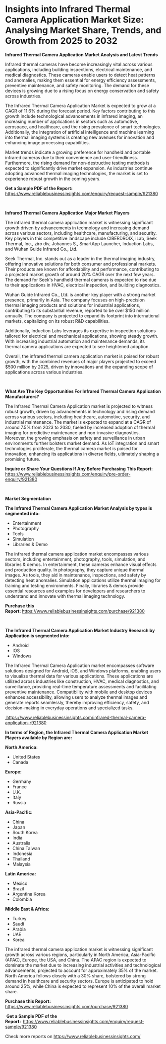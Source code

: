 <p><h1>Insights into Infrared Thermal Camera Application Market Size: Analysing Market Share, Trends, and Growth from 2025 to 2032</h1></p><p><strong>Infrared Thermal Camera Application Market Analysis and Latest Trends</strong></p>
<p><p>Infrared thermal cameras have become increasingly vital across various applications, including building inspections, electrical maintenance, and medical diagnostics. These cameras enable users to detect heat patterns and anomalies, making them essential for energy efficiency assessments, preventive maintenance, and safety monitoring. The demand for these devices is growing due to a rising focus on energy conservation and safety across industries.</p><p>The Infrared Thermal Camera Application Market is expected to grow at a CAGR of 11.6% during the forecast period. Key factors contributing to this growth include technological advancements in infrared imaging, an increasing number of applications in sectors such as automotive, aerospace, and healthcare, and the rising prevalence of smart technologies. Additionally, the integration of artificial intelligence and machine learning into thermal imaging systems is creating new avenues for innovation and enhancing image processing capabilities.</p><p>Market trends indicate a growing preference for handheld and portable infrared cameras due to their convenience and user-friendliness. Furthermore, the rising demand for non-destructive testing methods is expected to significantly drive market expansion. As industries continue adopting advanced thermal imaging technologies, the market is set to experience robust growth in the coming years.</p></p>
<p><strong>Get a Sample PDF of the Report:&nbsp;</strong> <a href="https://www.reliablebusinessinsights.com/enquiry/request-sample/921380?utm_campaign=2287&utm_medium=2&utm_source=Github&utm_content=ia&utm_term=07032025&utm_id=infrared-thermal-camera-application">https://www.reliablebusinessinsights.com/enquiry/request-sample/921380</a></p>
<p>&nbsp;</p>
<p><strong>Infrared Thermal Camera Application Major Market Players</strong></p>
<p><p>The infrared thermal camera application market is witnessing significant growth driven by advancements in technology and increasing demand across various sectors, including healthcare, manufacturing, and security. Key players in this competitive landscape include CIBERDROIX, iLab, Seek Thermal, Inc., ziro div, Johannes S., SmartApp Launcher, Induction Labs, and Wuhan Guide Infrared Co., Ltd.</p><p>Seek Thermal, Inc. stands out as a leader in the thermal imaging industry, offering innovative solutions for both consumer and professional markets. Their products are known for affordability and performance, contributing to a projected market growth of around 20% CAGR over the next few years. The demand for Seek's handheld thermal cameras is expected to rise due to their applications in HVAC, electrical inspection, and building diagnostics.</p><p>Wuhan Guide Infrared Co., Ltd. is another key player with a strong market presence, primarily in Asia. The company focuses on high-precision thermal imaging products and solutions for industrial applications, contributing to its substantial revenue, reported to be over $150 million annually. The company is projected to expand its footprint into international markets, capitalizing on its robust R&D capabilities.</p><p>Additionally, Induction Labs leverages its expertise in inspection solutions tailored for electrical and mechanical applications, showing steady growth. With increasing industrial automation and maintenance demands, its thermal camera applications are expected to see heightened adoption.</p><p>Overall, the infrared thermal camera application market is poised for robust growth, with the combined revenues of major players projected to exceed $500 million by 2025, driven by innovations and the expanding scope of applications across various industries.</p></p>
<p>&nbsp;</p>
<p><strong>What Are The Key Opportunities For Infrared Thermal Camera Application Manufacturers?</strong></p>
<p><p>The Infrared Thermal Camera Application market is projected to witness robust growth, driven by advancements in technology and rising demand across various sectors, including healthcare, automotive, security, and industrial maintenance. The market is expected to expand at a CAGR of around 7.5% from 2023 to 2030, fueled by increased adoption of thermal imaging for predictive maintenance and non-invasive diagnostics. Moreover, the growing emphasis on safety and surveillance in urban environments further bolsters market demand. As IoT integration and smart technologies proliferate, the thermal camera market is poised for innovation, enhancing its applications in diverse fields, ultimately shaping a promising future.</p></p>
<p><strong>Inquire or Share Your Questions If Any Before Purchasing This Report:</strong> <a href="https://www.reliablebusinessinsights.com/enquiry/pre-order-enquiry/921380?utm_campaign=2287&utm_medium=2&utm_source=Github&utm_content=ia&utm_term=07032025&utm_id=infrared-thermal-camera-application">https://www.reliablebusinessinsights.com/enquiry/pre-order-enquiry/921380</a></p>
<p>&nbsp;</p>
<p><strong>Market Segmentation</strong></p>
<p><strong>The Infrared Thermal Camera Application Market Analysis by types is segmented into:</strong></p>
<p><ul><li>Entertainment</li><li>Photography</li><li>Tools</li><li>Simulation</li><li>Libraries & Demo</li></ul></p>
<p><p>The infrared thermal camera application market encompasses various sectors, including entertainment, photography, tools, simulation, and libraries & demos. In entertainment, these cameras enhance visual effects and production quality. In photography, they capture unique thermal images. As tools, they aid in maintenance, inspections, and safety by detecting heat anomalies. Simulation applications utilize thermal imaging for training and testing environments. Finally, libraries & demos provide essential resources and examples for developers and researchers to understand and innovate with thermal imaging technology.</p></p>
<p><strong>Purchase this Report:&nbsp;</strong><a href="https://www.reliablebusinessinsights.com/purchase/921380?utm_campaign=2287&utm_medium=2&utm_source=Github&utm_content=ia&utm_term=07032025&utm_id=infrared-thermal-camera-application">https://www.reliablebusinessinsights.com/purchase/921380</a></p>
<p>&nbsp;</p>
<p><strong>The Infrared Thermal Camera Application Market Industry Research by Application is segmented into:</strong></p>
<p><ul><li>Android</li><li>IOS</li><li>Windows</li></ul></p>
<p><p>The Infrared Thermal Camera Application market encompasses software solutions designed for Android, iOS, and Windows platforms, enabling users to visualize thermal data for various applications. These applications are utilized across industries like construction, HVAC, medical diagnostics, and surveillance, providing real-time temperature assessments and facilitating preventive maintenance. Compatibility with mobile and desktop devices enhances accessibility, allowing users to analyze thermal images and generate reports seamlessly, thereby improving efficiency, safety, and decision-making in everyday operations and specialized tasks.</p></p>
<p><a href="https://www.reliablebusinessinsights.com/infrared-thermal-camera-application-r921380?utm_campaign=2287&utm_medium=2&utm_source=Github&utm_content=ia&utm_term=07032025&utm_id=infrared-thermal-camera-application">&nbsp;https://www.reliablebusinessinsights.com/infrared-thermal-camera-application-r921380</a></p>
<p><strong>In terms of Region, the Infrared Thermal Camera Application Market Players available by Region are:</strong></p>
<p>
    <p> <strong> North America: </strong>
        <ul>
            <li>United States</li>
            <li>Canada</li>
        </ul>
        </p> 
    <p> <strong> Europe: </strong>
        <ul>
            <li>Germany</li>
            <li>France</li>
            <li>U.K.</li>
            <li>Italy</li>
            <li>Russia</li>
        </ul>
        </p> 
    <p> <strong> Asia-Pacific: </strong>
        <ul>
            <li>China</li>
            <li>Japan</li>
            <li>South Korea</li>
            <li>India</li>
            <li>Australia</li>
            <li>China Taiwan</li>
            <li>Indonesia</li>
            <li>Thailand</li>
            <li>Malaysia</li>
        </ul>
        </p> 
    <p> <strong> Latin America: </strong>
        <ul>
            <li>Mexico</li>
            <li>Brazil</li>
            <li>Argentina Korea</li>
            <li>Colombia</li>
        </ul>
        </p> 
    <p> <strong> Middle East & Africa: </strong>
        <ul>
            <li>Turkey</li>
            <li>Saudi</li>
            <li>Arabia</li>
            <li>UAE</li>
            <li>Korea</li>
        </ul>
    </p>
    </p>
<p><p>The infrared thermal camera application market is witnessing significant growth across various regions, particularly in North America, Asia-Pacific (APAC), Europe, the USA, and China. The APAC region is expected to dominate the market due to increasing industrial activities and technological advancements, projected to account for approximately 35% of the market. North America follows closely with a 30% share, bolstered by strong demand in healthcare and security sectors. Europe is anticipated to hold around 25%, while China is expected to represent 10% of the overall market share.</p></p>
<p><strong>Purchase this Report: </strong><a href="https://www.reliablebusinessinsights.com/purchase/921380?utm_campaign=2287&utm_medium=2&utm_source=Github&utm_content=ia&utm_term=07032025&utm_id=infrared-thermal-camera-application">https://www.reliablebusinessinsights.com/purchase/921380</a></p>
<p>&nbsp;<strong>Get a Sample PDF of the Report:&nbsp;&nbsp;</strong><a href="https://www.reliablebusinessinsights.com/enquiry/request-sample/921380?utm_campaign=2287&utm_medium=2&utm_source=Github&utm_content=ia&utm_term=07032025&utm_id=infrared-thermal-camera-application">https://www.reliablebusinessinsights.com/enquiry/request-sample/921380</a></p>
<p><strong></strong></p>
<p>Check more reports on <a href="https://www.reliablebusinessinsights.com/?utm_campaign=2287&utm_medium=2&utm_source=Github&utm_content=ia&utm_term=07032025&utm_id=infrared-thermal-camera-application">https://www.reliablebusinessinsights.com/</a></p>